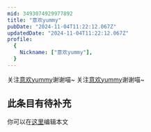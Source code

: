 ```yaml
---
mid: 3493074929977892
title: "意欢yummy"
pubDate: "2024-11-04T11:22:12.067Z"
updatedDate: "2024-11-04T11:22:12.067Z"
profile:
  {
    Nickname: ["意欢yummy"],
  }
---
```


关注[意欢yummy](https://space.bilibili.com/3493074929977892)谢谢喵~ 关注[意欢yummy](https://space.bilibili.com/3493074929977892)谢谢喵~

## 此条目有待补充
你可以在[这里](https://github.com/Yuhanawa/VTuber.ICU-Content/edit/master/v/意欢yummy/index.md)编辑本文

